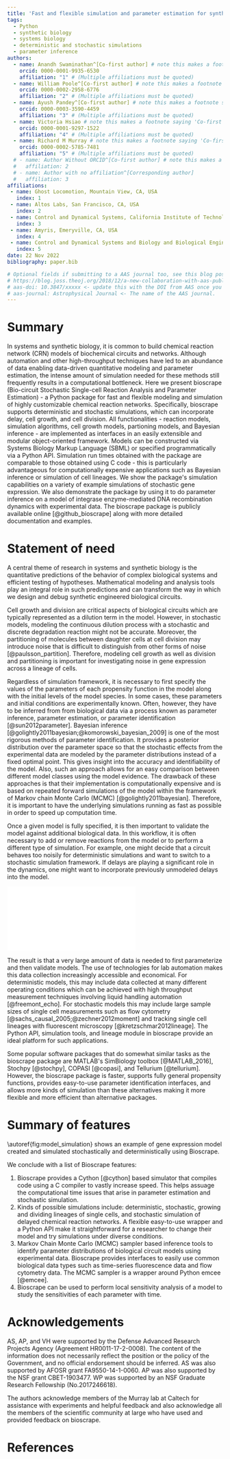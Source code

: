 ```yaml
---
title: 'Fast and flexible simulation and parameter estimation for synthetic biology using bioscrape'
tags:
  - Python
  - synthetic biology
  - systems biology
  - deterministic and stochastic simulations
  - parameter inference
authors:
  - name: Anandh Swaminathan^[Co-first author] # note this makes a footnote saying 'Co-first author'
    orcid: 0000-0001-9935-6530
    affiliation: "1" # (Multiple affiliations must be quoted)
  - name: William Poole^[Co-first author] # note this makes a footnote saying 'Co-first author'
    orcid: 0000-0002-2958-6776
    affiliation: "2" # (Multiple affiliations must be quoted)
  - name: Ayush Pandey^[Co-first author] # note this makes a footnote saying 'Co-first author'
    orcid: 0000-0003-3590-4459
    affiliation: "3" # (Multiple affiliations must be quoted)
  - name: Victoria Hsiao # note this makes a footnote saying 'Co-first author'
    orcid: 0000-0001-9297-1522
    affiliation: "4" # (Multiple affiliations must be quoted)
  - name: Richard M Murray # note this makes a footnote saying 'Co-first author'
    orcid: 0000-0002-5785-7481
    affiliation: "5" # (Multiple affiliations must be quoted)
  # - name: Author Without ORCID^[Co-first author] # note this makes a footnote saying 'Co-first author'
  #   affiliation: 2
  # - name: Author with no affiliation^[Corresponding author]
  #   affiliation: 3
affiliations:
 - name: Ghost Locomotion, Mountain View, CA, USA
   index: 1
 - name: Altos Labs, San Francisco, CA, USA
   index: 2
 - name: Control and Dynamical Systems, California Institute of Technology, Pasadena, CA, USA
   index: 3
 - name: Amyris, Emeryville, CA, USA
   index: 4
 - name: Control and Dynamical Systems and Biology and Biological Engineering, California Institute of Technology, Pasadena, CA, USA
   index: 5
date: 22 Nov 2022
bibliography: paper.bib

# Optional fields if submitting to a AAS journal too, see this blog post:
# https://blog.joss.theoj.org/2018/12/a-new-collaboration-with-aas-publishing
# aas-doi: 10.3847/xxxxx <- update this with the DOI from AAS once you know it.
# aas-journal: Astrophysical Journal <- The name of the AAS journal.
---
```


# Summary

In systems and synthetic biology, it is common to build chemical reaction network (CRN) models of biochemical circuits and networks. Although automation and other high-throughput techniques have led to an abundance of data enabling data-driven quantitative modeling and parameter estimation, the intense amount of simulation needed for these methods still frequently results in a computational bottleneck. Here we present bioscrape (Bio-circuit Stochastic Single-cell Reaction Analysis and Parameter Estimation) - a Python package for fast and flexible modeling and simulation of highly customizable chemical reaction networks. Specifically, bioscrape supports deterministic and stochastic simulations, which can incorporate delay, cell growth, and cell division. All functionalities - reaction models, simulation algorithms, cell growth models, partioning models, and Bayesian inference - are implemented as interfaces in an easily extensible and modular object-oriented framework. Models can be constructed via Systems Biology Markup Language (SBML) or specified programmatically via a Python API. Simulation run times obtained with the package are comparable to those obtained using C code - this is particularly advantageous for computationally expensive applications such as Bayesian inference or simulation of cell lineages. We show the package's simulation capabilities on a variety of example simulations of stochastic gene expression. We also demonstrate the package by using it to do parameter inference on a model of integrase enzyme-mediated DNA recombination dynamics with experimental data. The bioscrape package is publicly available online [@github_bioscrape] along with more detailed documentation and examples.



# Statement of need

A central theme of research in systems and synthetic biology is the quantitative predictions of the behavior of complex biological systems and efficient testing of hypotheses. Mathematical modeling and analysis tools play an integral role in such predictions and can transform the way in which we design and debug synthetic engineered biological circuits. 

Cell growth and division are critical aspects of biological circuits which are typically represented as a dilution term in the model. However, in stochastic models, modeling the continuous dilution process with a stochastic and discrete degradation reaction might not be accurate. Moreover, the partitioning of molecules between daughter cells at cell division may introduce noise that is difficult to distinguish from other forms of noise [@paulsson_partition]. Therefore, modeling cell growth as well as division and partitioning is important for investigating noise in gene expression across a lineage of cells.

Regardless of simulation framework, it is necessary to first specify the values of the parameters of each propensity function in the model along with the initial levels of the model species. In some cases, these parameters and initial conditions are experimentally known. Often, however, they have to be inferred from from biological data via a process known as parameter inference, parameter estimation, or parameter identification [@sun2012parameter]. Bayesian inference [@golightly2011bayesian;@komorowski_bayesian_2009] is one of the most rigorous methods of parameter identification. It provides a posterior distribution over the parameter space so that the stochastic effects from the experimental data are modeled by the parameter distributions instead of a fixed optimal point. This gives insight into the accuracy and identifiability of the model. Also, such an approach allows for an easy comparison between different model classes using the model evidence. The drawback of these approaches is that their implementation is computationally expensive and is based on repeated forward simulations of the model within the framework of Markov chain Monte Carlo (MCMC) [@golightly2011bayesian]. Therefore, it is important to have the underlying simulations running as fast as possible in order to speed up computation time.

Once a given model is fully specified, it is then important to validate the model against additional biological data. In this workflow, it is often necessary to add or remove reactions from the model or to perform a different type of simulation. For example, one might decide that a circuit behaves too noisily for deterministic simulations and want to switch to a stochastic simulation framework. If delays are playing a significant role in the dynamics, one might want to incorporate previously unmodeled delays into the model. 

![(a) A simple model of gene expression with transcription, translation, mRNA degradation, and protein degradation. The quantity of the gene encoding for mRNA is considered constant and absorbed into the transcription rate $\beta$. (b) Example Python code to construct a CRN model of gene expression using Bioscrape. (c) Models constructed via SBML or the Python API can be easily simulated with results returned as a Pandas Dataframe [@mckinney-proc-scipy-2010]. (d) Deterministic and stochastic simulations (with and without delays) using Bioscrape.The empirical probability distribution and the autocorrelation function for mRNA in the stochastic simulation matches the theoretical Poisson and exponential curve respectively
\label{fig:model_simulation}](examples/joss_figure.pdf)

The result is that a very large amount of data is needed to first parameterize and then validate models. The use of technologies for lab automation makes this data collection increasingly accessible and economical. For deterministic models, this may include data collected at many different operating conditions which can be achieved with high throughput measurement techniques involving liquid handling automation [@freemont_echo]. For stochastic models this may include large sample sizes of single cell measurements such as flow cytometry [@sachs_causal_2005;@zechner2012moment] and tracking single cell lineages with fluorescent microscopy [@kretzschmar2012lineage]. The Python API, simulation tools, and lineage module in bioscrape provide an ideal platform for such applications.

Some popular software packages that do somewhat similar tasks as the bioscrape package are MATLAB's SimBiology toolbox [@MATLAB_2016], Stochpy [@stochpy], COPASI [@copasi], and Tellurium [@tellurium]. However, the bioscrape package is faster, supports fully general propensity functions, provides easy-to-use parameter identification interfaces, and allows more kinds of simulation than these alternatives making it more flexible and more efficient than alternative packages.

# Summary of features

\autoref{fig:model_simulation} shows an example of gene expression model created and simulated stochastically and deterministically using Bioscrape. 

We conclude with a list of Bioscrape features:

1. Bioscrape provides a Cython [@cython] based simulator that compiles code using a C compiler to vastly increase speed. This helps assuage the computational time issues that arise in parameter estimation and stochastic simulation. 
2. Kinds of possible simulations include: deterministic, stochastic, growing and dividing lineages of single cells, and stochastic simulation of delayed chemical reaction networks. A flexible easy-to-use wrapper and a Python API make it straightforward for a researcher to change their model and try simulations under diverse conditions. 
3. Markov Chain Monte Carlo (MCMC) sampler based inference tools to identify parameter distributions of biological circuit models using experimental data. Bioscrape provides interfaces to easily use common biological data types such as time-series fluorescence data and flow cytometry data. The MCMC sampler is a wrapper around Python emcee [@emcee].
4. Bioscrape can be used to perform local sensitivity analysis of a model to study the sensitivities of each parameter with time.

# Acknowledgements

AS, AP, and VH were supported by the Defense Advanced Research Projects Agency (Agreement HR0011-17-2-0008). The content of the information does not necessarily reflect the position or the policy of the Government, and no official endorsement should be inferred. AS was also supported by AFOSR grant FA9550-14-1-0060. AP was also supported by the NSF grant CBET-1903477.
WP was supported by an NSF Graduate Research Fellowship (No.2017246618).

The authors acknowledge members of the Murray lab at Caltech for assistance with experiments and helpful feedback and also acknowledge all the members of the scientific community at large who have used and provided feedback on bioscrape.


# References
